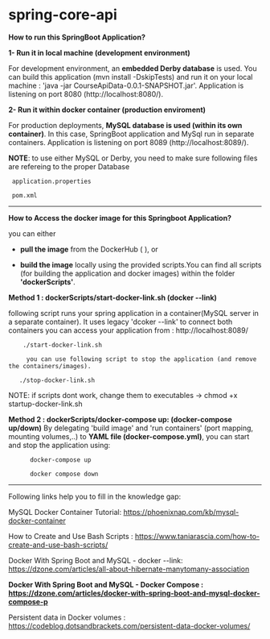 # spring-core-api

**How to run this SpringBoot Application?**

**1- Run it in local machine (development environment)**

For development environment, an **embedded Derby database** is used.
You can build this application (mvn install -DskipTests) and run it on your local machine :
'java -jar CourseApiData-0.0.1-SNAPSHOT.jar'. Application is listening on port 8080 (http://localhost:8080/).

**2- Run it within docker container (production enviroment)**

For production deployments, **MySQL database is used (within its own container)**.
In this case, SpringBoot application and MySql run in separate containers.
Application is listening on port 8089 (http://localhost:8089/).


**NOTE**: to use either MySQL or Derby, you need to make sure following files are refereing to the proper Database

     application.properties
      
     pom.xml

---------------------------------------------------------------------------------------------------------------------
**How to Access the docker image for this Springboot Application?**

you can either

  - **pull the image** from the DockerHub (      ), or
  
  - **build the image** locally using the provided scripts.You can find all scripts (for building the application and docker images) 
         within the folder **'dockerScripts'**.
        


**Method 1 : dockerScripts/start-docker-link.sh (docker --link)**
    
following script runs your spring application in a container(MySQL server in a separate container).
        It uses legacy 'dcoker --link' to connect both containers
        you can access your application from : http://localhost:8089/  
   
        ./start-docker-link.sh  

         you can use following script to stop the application (and remove the containers/images).
 
       ./stop-docker-link.sh

NOTE: if scripts dont work, change them to executables -> chmod +x startup-docker-link.sh

**Method 2 : dockerScripts/docker-compose up: (docker-compose up/down)**
By delegating 'build image' and 'run containers' (port mapping, mounting volumes,..) to **YAML file (docker-compose.yml)**, you can start and stop the application using:

          docker-compose up
          
          docker compose down







-------------------------------------------------------------------------------------------

Following links help you  to fill in the knowledge gap:

MySQL Docker Container Tutorial: https://phoenixnap.com/kb/mysql-docker-container

How to Create and Use Bash Scripts : https://www.taniarascia.com/how-to-create-and-use-bash-scripts/

Docker With Spring Boot and MySQL - docker --link: https://dzone.com/articles/all-about-hibernate-manytomany-association

**Docker With Spring Boot and MySQL - Docker Compose : https://dzone.com/articles/docker-with-spring-boot-and-mysql-docker-compose-p**

Persistent data in Docker volumes : https://codeblog.dotsandbrackets.com/persistent-data-docker-volumes/
